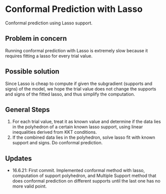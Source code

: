 # Conformal Prediction with Lasso

Conformal prediction using Lasso support. 

## Problem in concern

Running conformal prediction with Lasso is extremely slow because it requires fitting a lasso for every trial value. 

## Possible solution

Since Lasso is cheap to compute if given the subgradient (supports and signs) of the model, we hope the trial value does not change the supports and signs of the fitted lasso, and thus simplify the computation. 

## General Steps

1. For each trial value, treat it as known value and determine if the data lies in the polyhedron of a certain known lasso support, using linear inequalities derived from KKT conditions. 
2. If the combined data lies in the polyhedron, solve lasso fit with known support and signs. Do conformal prediction.

## Updates

- 16.6.21: First commit. Implemented conformal method with lasso, computation of support polyhedron, and Multiple Support method that does conformal prediction on different supports until the last one has no more valid point.
